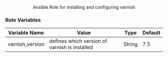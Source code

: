 <p align="center"> Ansible Role for installing and configuring varnish
    <br> 
</p>


### Role Variables

| Variable Name | Value | Type | Default |
| ------ | ------ | ------ | ------ |
| varnish_version | defines which version of varnish is installed | String | 7.5 |
